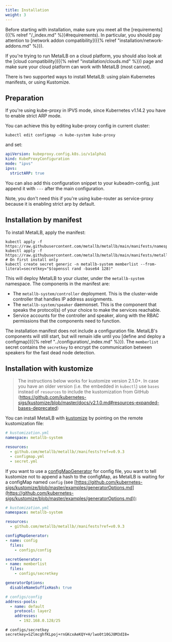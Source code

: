 ```yaml
---
title: Installation
weight: 3
---
```


Before starting with installation, make sure you meet all the
[requirements]({{% relref "/_index.md" %}}#requirements). In
particular, you should pay attention to [network addon
compatibility]({{% relref "installation/network-addons.md" %}}).

If you're trying to run MetalLB on a cloud platform, you should also
look at the [cloud compatibility]({{% relref "installation/clouds.md"
%}}) page and make sure your cloud platform can work with MetalLB
(most cannot).

There is two supported ways to install MetalLB: using plain Kubernetes
manifests, or using Kustomize.

## Preparation

If you're using kube-proxy in IPVS mode, since Kubernetes v1.14.2 you have to enable strict ARP mode.

You can achieve this by editing kube-proxy config in current cluster:

```shell
kubectl edit configmap -n kube-system kube-proxy
```

and set:

```yaml
apiVersion: kubeproxy.config.k8s.io/v1alpha1
kind: KubeProxyConfiguration
mode: "ipvs"
ipvs:
  strictARP: true
```

You can also add this configuration snippet to your kubeadm-config, just append it with `---` after the main configuration.

Note, you don't need this if you're using kube-router as service-proxy because it is enabling strict arp by default.

## Installation by manifest

To install MetalLB, apply the manifest:

```shell
kubectl apply -f https://raw.githubusercontent.com/metallb/metallb/main/manifests/namespace.yaml
kubectl apply -f https://raw.githubusercontent.com/metallb/metallb/main/manifests/metallb.yaml
# On first install only
kubectl create secret generic -n metallb-system memberlist --from-literal=secretkey="$(openssl rand -base64 128)"
```

This will deploy MetalLB to your cluster, under the `metallb-system`
namespace. The components in the manifest are:

- The `metallb-system/controller` deployment. This is the cluster-wide
  controller that handles IP address assignments.
- The `metallb-system/speaker` daemonset. This is the component that
  speaks the protocol(s) of your choice to make the services
  reachable.
- Service accounts for the controller and speaker, along with the
  RBAC permissions that the components need to function.

The installation manifest does not include a configuration
file. MetalLB's components will still start, but will remain idle
until
you
[define and deploy a configmap]({{% relref "../configuration/_index.md" %}}).
The `memberlist` secret contains the `secretkey` to encrypt the communication between speakers for the fast dead node detection.

## Installation with kustomize

> The instructions below works for kustomize version 2.1.0+. In case you have an older version (i.e. the embedded in `kubectl`) use `bases` instead of `resources` to include the kustomization from GitHub (https://github.com/kubernetes-sigs/kustomize/blob/master/docs/v2.1.0.md#resources-expanded-bases-deprecated)

You can install MetalLB with
[kustomize](https://github.com/kubernetes-sigs/kustomize) by pointing
on the remote kustomization file:

```yaml
# kustomization.yml
namespace: metallb-system

resources:
  - github.com/metallb/metallb//manifests?ref=v0.9.3
  - configmap.yml 
  - secret.yml
```

If you want to use a
[configMapGenerator](https://github.com/kubernetes-sigs/kustomize/blob/master/examples/configGeneration.md)
for config file, you want to tell kustomize not to append a hash to
the configMap, as MetalLB is waiting for a configMap named `config`
(see
[https://github.com/kubernetes-sigs/kustomize/blob/master/examples/generatorOptions.md](https://github.com/kubernetes-sigs/kustomize/blob/master/examples/generatorOptions.md)):

```yaml
# kustomization.yml
namespace: metallb-system

resources:
  - github.com/metallb/metallb//manifests?ref=v0.9.3

configMapGenerator:
- name: config
  files:
    - configs/config

secretGenerator:
- name: memberlist
  files:
    - configs/secretkey

generatorOptions:
  disableNameSuffixHash: true
```

```yaml
# configs/config
address-pools:
  - name: default
    protocol: layer2
    addresses:
      - 192.168.0.128/25
```

```
# configs/secretkey
secretkey=SZlmcghfKLpoj+rnGKcxAeKQY+H/lwo0t10GJ8M3dI8=
```
